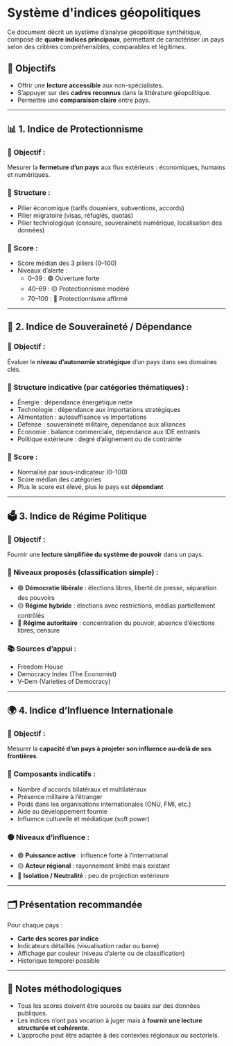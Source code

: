 
# Système d'indices géopolitiques

Ce document décrit un système d’analyse géopolitique synthétique, composé de **quatre indices principaux**, permettant de caractériser un pays selon des critères compréhensibles, comparables et légitimes.

## 🎯 Objectifs

- Offrir une **lecture accessible** aux non-spécialistes.
- S’appuyer sur des **cadres reconnus** dans la littérature géopolitique.
- Permettre une **comparaison claire** entre pays.

---

## 📊 1. Indice de Protectionnisme

### 🧭 Objectif :
Mesurer la **fermeture d’un pays** aux flux extérieurs : économiques, humains et numériques.

### 🧱 Structure :
- Pilier économique (tarifs douaniers, subventions, accords)
- Pilier migratoire (visas, réfugiés, quotas)
- Pilier technologique (censure, souveraineté numérique, localisation des données)

### 🔢 Score :
- Score médian des 3 piliers (0–100)
- Niveaux d’alerte :
  - 0–39 : 🟢 Ouverture forte
  - 40–69 : 🟡 Protectionnisme modéré
  - 70–100 : 🔴 Protectionnisme affirmé

---

## 🧭 2. Indice de Souveraineté / Dépendance

### 🧭 Objectif :
Évaluer le **niveau d’autonomie stratégique** d’un pays dans ses domaines clés.

### 🧱 Structure indicative (par catégories thématiques) :
- Énergie : dépendance énergétique nette
- Technologie : dépendance aux importations stratégiques
- Alimentation : autosuffisance vs importations
- Défense : souveraineté militaire, dépendance aux alliances
- Économie : balance commerciale, dépendance aux IDE entrants
- Politique extérieure : degré d’alignement ou de contrainte

### 🔢 Score :
- Normalisé par sous-indicateur (0–100)
- Score médian des catégories
- Plus le score est élevé, plus le pays est **dépendant**

---

## 🗳️ 3. Indice de Régime Politique

### 🧭 Objectif :
Fournir une **lecture simplifiée du système de pouvoir** dans un pays.

### 🧱 Niveaux proposés (classification simple) :
- 🟢 **Démocratie libérale** : élections libres, liberté de presse, séparation des pouvoirs
- 🟡 **Régime hybride** : élections avec restrictions, médias partiellement contrôlés
- 🔴 **Régime autoritaire** : concentration du pouvoir, absence d’élections libres, censure

### 📚 Sources d’appui :
- Freedom House
- Democracy Index (The Economist)
- V-Dem (Varieties of Democracy)

---

## 🌍 4. Indice d’Influence Internationale

### 🧭 Objectif :
Mesurer la **capacité d’un pays à projeter son influence au-delà de ses frontières**.

### 🧱 Composants indicatifs :
- Nombre d'accords bilatéraux et multilatéraux
- Présence militaire à l’étranger
- Poids dans les organisations internationales (ONU, FMI, etc.)
- Aide au développement fournie
- Influence culturelle et médiatique (soft power)

### 🟢 Niveaux d’influence :
- 🟢 **Puissance active** : influence forte à l’international
- 🟡 **Acteur régional** : rayonnement limité mais existant
- 🔴 **Isolation / Neutralité** : peu de projection extérieure

---

## 🗂 Présentation recommandée

Pour chaque pays :
- **Carte des scores par indice**
- Indicateurs détaillés (visualisation radar ou barre)
- Affichage par couleur (niveau d’alerte ou de classification)
- Historique temporel possible

---

## 📌 Notes méthodologiques

- Tous les scores doivent être sourcés ou basés sur des données publiques.
- Les indices n’ont pas vocation à juger mais à **fournir une lecture structurée et cohérente**.
- L’approche peut être adaptée à des contextes régionaux ou sectoriels.
